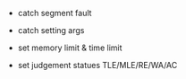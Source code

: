 * catch segment fault

* catch setting args

* set memory limit & time limit

* set judgement statues TLE/MLE/RE/WA/AC
